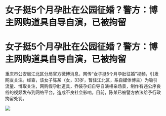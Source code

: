 # 女子挺5个月孕肚在公园征婚？警方：博主网购道具自导自演，已被拘留

# 女子挺5个月孕肚在公园征婚？警方：博主网购道具自导自演，已被拘留

重庆市公安局江北区分局官方微博消息，网传“女子挺5个月孕肚征婚”视频，引发网友关注。经查，该女子陈某（女，33岁，暂住江北区，系自媒体博主）为吸引流量、博取关注，网购假孕肚道具，乔装孕妇自导自演相亲场景，制作有违公序良俗的视频发布到网络平台，造成不良社会影响。目前，陈某已被警方依法给予行政拘留处罚。

![](https://inews.gtimg.com/om_bt/O4GORZMaGBkjj6jH_ujp0RYGXPHXmRAr25epAVeVi728EAA/1000)


